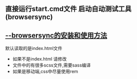 直接运行start.cmd文件 启动自动测试工具(browsersync)
---------------
[--browsersync的安装和使用方法](http://www.browsersync.cn/)
------
  默认读取的是index.html文件
- 如果不是index.html 请修改
- 文件中的有很多scss文件,需要sass编译
- 如果是移动端,css中尽量使用rem